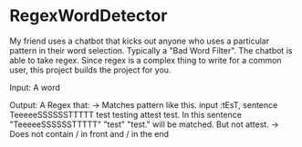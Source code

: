 ﻿# RegexWordDetector


My friend uses a chatbot that kicks out anyone who uses a particular pattern in their word selection. Typically a "Bad Word Filter". The chatbot is able to take regex. Since regex is a complex thing to write for a common user, this project builds the project for you.

Input: A word

Output: A Regex that:
  -> Matches pattern like this. input :tEsT, sentence  TeeeeeSSSSSSTTTTT test testing attest test. In this sentence "TeeeeeSSSSSSTTTTT" "test" "test." will be matched. But not   attest.
  -> Does not contain / in front and / in the end
